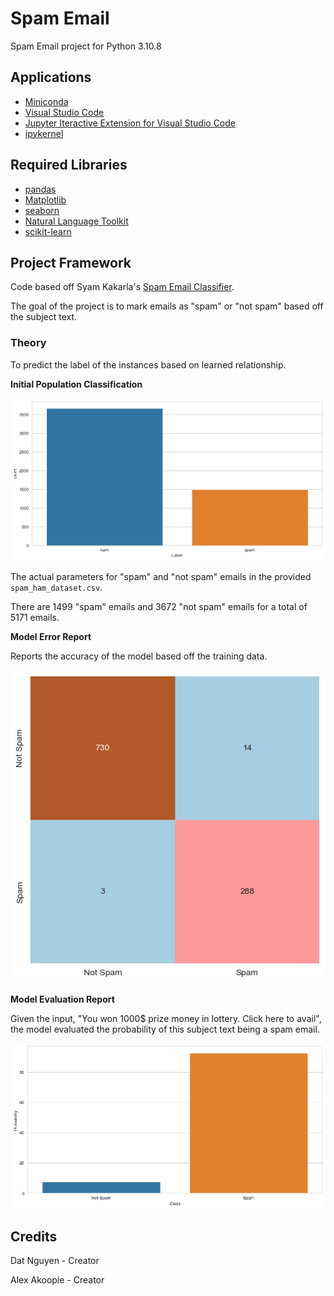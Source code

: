 # Spam Email

Spam Email project for Python 3.10.8

## Applications

* [Miniconda](https://docs.conda.io/en/latest/miniconda.html "Miniconda download")
* [Visual Studio Code](https://code.visualstudio.com/download "Visual Studio Code download")
* [Jupyter Iteractive Extension for Visual Studio Code](https://marketplace.visualstudio.com/items?itemName=ms-toolsai.jupyter "Jupyter Extension for Visual Studio Code installation page")
* [ipykernel](https://pypi.org/project/ipykernel/ "ipykernel for Jupyter")

## Required Libraries

* [pandas](https://pandas.pydata.org/)
* [Matplotlib](https://matplotlib.org/)
* [seaborn](https://seaborn.pydata.org/)
* [Natural Language Toolkit](https://www.nltk.org/)
* [scikit-learn](https://scikit-learn.org/stable/)

## Project Framework

Code based off Syam Kakarla's [Spam Email Classifier](https://www.kaggle.com/code/syamkakarla/spam-mail-classifier "Spam Email Classifier by Syam Kakarla").

The goal of the project is to mark emails as "spam" or "not spam" based off the subject text.

### Theory

To predict the label of the instances based on learned relationship.

**Initial Population Classification**

![Population Report](population_report.png)

The actual parameters for "spam" and "not spam" emails in the provided `spam_ham_dataset.csv`.

There are 1499 "spam" emails and 3672 "not spam" emails for a total of 5171 emails.

**Model Error Report**

Reports the accuracy of the model based off the training data.

![Error Report](error_report.png)

**Model Evaluation Report**

Given the input, "You won 1000$ prize money in lottery. Click here to avail", the model evaluated the probability of this subject text being a spam email.

![Evaluation Report](evaluation_report.png)

## Credits

Dat Nguyen - Creator

Alex Akoopie - Creator